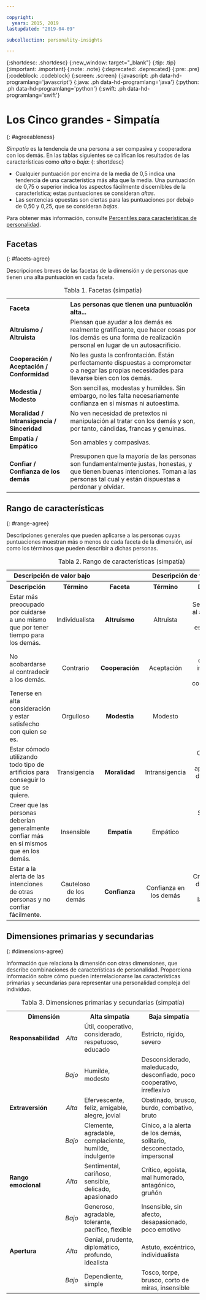 ```yaml
---

copyright:
  years: 2015, 2019
lastupdated: "2019-04-09"

subcollection: personality-insights

---
```


{:shortdesc: .shortdesc}
{:new_window: target="_blank"}
{:tip: .tip}
{:important: .important}
{:note: .note}
{:deprecated: .deprecated}
{:pre: .pre}
{:codeblock: .codeblock}
{:screen: .screen}
{:javascript: .ph data-hd-programlang='javascript'}
{:java: .ph data-hd-programlang='java'}
{:python: .ph data-hd-programlang='python'}
{:swift: .ph data-hd-programlang='swift'}

# Los Cinco grandes - Simpatía
{: #agreeableness}

*Simpatía* es la tendencia de una persona a ser compasiva y cooperadora con los demás. En las tablas siguientes se califican los resultados de las características como *alta* o *baja*:
{: shortdesc}

-   Cualquier puntuación por encima de la media de 0,5 indica una tendencia de una característica más alta que la media. Una puntuación de 0,75 o superior indica los aspectos fácilmente discernibles de la característica; estas puntuaciones se consideran *altas*.
-   Las sentencias opuestas son ciertas para las puntuaciones por debajo de 0,50 y 0,25, que se consideran *bajas*.

Para obtener más información, consulte [Percentiles para características de personalidad](/docs/services/personality-insights?topic=personality-insights-numeric#percentiles).

## Facetas
{: #facets-agree}

Descripciones breves de las facetas de la dimensión y de personas que tienen una alta puntuación en cada faceta.

<table>
  <caption>Tabla 1. Facetas (simpatía)</caption>
  <tr>
    <th style="text-align:left">Faceta</th>
    <th style="text-align:left">Las personas que tienen una puntuación alta...</th>
  </tr>
  <tr>
    <td><strong>Altruismo / Altruista</strong></td>
    <td>Piensan que ayudar a los demás es realmente gratificante, que hacer cosas por los demás es una forma de realización personal en lugar de un autosacrificio.</td>
  </tr>
  <tr>
    <td><strong>Cooperación / Aceptación / Conformidad</strong></td>
    <td>No les gusta la confrontación. Están perfectamente dispuestas a comprometer o a negar las propias necesidades para llevarse bien con los demás.</td>
  </tr>
  <tr>
    <td><strong>Modestia / Modesto</strong></td>
    <td>Son sencillas, modestas y humildes. Sin embargo, no les falta necesariamente confianza en sí mismas ni autoestima.</td>
  </tr>
  <tr>
    <td><strong>Moralidad / Intransigencia / Sinceridad</strong></td>
    <td>No ven necesidad de pretextos ni manipulación al tratar con los demás y son, por tanto, cándidas, francas y genuinas.</td>
  </tr>
  <tr>
    <td><strong>Empatía / Empático</strong></td>
    <td>Son amables y compasivas.</td>
  </tr>
  <tr>
    <td><strong>Confiar / Confianza de los demás</strong></td>
    <td>Presuponen que la mayoría de las personas son fundamentalmente justas, honestas, y que tienen buenas intenciones. Toman a las personas tal cual y están dispuestas a perdonar y olvidar.</td>
  </tr>
</table>

## Rango de características
{: #range-agree}

Descripciones generales que pueden aplicarse a las personas cuyas puntuaciones muestran más o menos de cada faceta de la dimensión, así como los términos que pueden describir a dichas personas.

<table summary="Para la faceta que se indica en la columna de en medio de cada fila, las dos primeras columnas proporcionan una descripción y un término para los individuos con puntuaciones bajas para la faceta, y las dos últimas columnas proporcionan un término y una descripción para los individuos con puntuaciones altas para la faceta.">
  <caption>Tabla 2. Rango de características (simpatía)</caption>
  <tr>
    <th id="lowValue" colspan="2" style="text-align:center">
      Descripción de valor bajo
    </th>
    <th id="blank"></th>
    <th id="highValue" colspan="2" style="text-align:center">
      Descripción de valor alto
    </th>
  </tr>
  <tr>
    <th id="lowDescription" headers="lowValue" style="text-align:left; width:23%">
      Descripción
    </th>
    <th id="lowTerm" headers="lowValue" style="text-align:center; width:16%">
      Término
    </th>
    <th id="facet" headers="blank" style="text-align:center; width:16%">
      Faceta
    </th>
    <th id="highTerm" headers="highValue" style="text-align:center; width:16%">
      Término
    </th>
    <th id="highDescription" headers="highValue" style="text-align:right">
      Descripción
    </th>
  </tr>
  <tr>
    <td headers="lowValue lowDescription" style="text-align:left">
      Estar más preocupado por cuidarse a uno mismo que por tener tiempo para los demás.
    </td>
    <td headers="lowValue lowTerm" style="text-align:center">
      Individualista
    </td>
    <td headers="blank facet" style="text-align:center">
      <strong>Altruismo</strong>
    </td>
    <td headers="highValue highTerm" style="text-align:center">
      Altruista
    </td>
    <td headers="highValue highDescription" style="text-align:right">
      Sentirse pleno al ayudar a los demás y esforzarse en hacerlo.
    </td>
  </tr>
  <tr>
    <td headers="lowValue lowDescription" style="text-align:left">
      No acobardarse al contradecir a los demás.
    </td>
    <td headers="lowValue lowTerm" style="text-align:center">
      Contrario</td>
    <td headers="blank facet" style="text-align:center">
      <strong>Cooperación</strong>
    </td>
    <td headers="highValue highTerm" style="text-align:center">
      Aceptación
    </td>
    <td headers="highValue highDescription" style="text-align:right">
      Fácil de complacer e intenta evitar la confrontación.
    </td>
  </tr>
  <tr>
    <td headers="lowValue lowDescription" style="text-align:left">
      Tenerse en alta consideración y estar satisfecho con quien se es.
    </td>
    <td headers="lowValue lowTerm" style="text-align:center">
      Orgulloso
    </td>
    <td headers="blank facet" style="text-align:center">
      <strong>Modestia</strong>
    </td>
    <td headers="highValue highTerm" style="text-align:center">
      Modesto
    </td>
    <td headers="highValue highDescription" style="text-align:right">
      Estar incómodo siendo el centro de atención.
    </td>
  </tr>
  <tr>
    <td headers="lowValue lowDescription" style="text-align:left">
      Estar cómodo utilizando todo tipo de artificios para conseguir lo que se quiere.
    </td>
    <td headers="lowValue lowTerm" style="text-align:center">
      Transigencia
    </td>
    <td headers="blank facet" style="text-align:center">
      <strong>Moralidad</strong>
    </td>
    <td headers="highValue highTerm" style="text-align:center">
      Intransigencia
    </td>
    <td headers="highValue highDescription" style="text-align:right">
      Creer que es incorrecto aprovecharse de los demás para sacar ventaja.
    </td>
  </tr>
  <tr>
    <td headers="lowValue lowDescription" style="text-align:left">
      Creer que las personas deberían generalmente confiar más en sí mismos que en los demás.
    </td>
    <td headers="lowValue lowTerm" style="text-align:center">
      Insensible
    </td>
    <td headers="blank facet" style="text-align:center">
      <strong>Empatía</strong>
    </td>
    <td headers="highValue highTerm" style="text-align:center">
      Empático
    </td>
    <td headers="highValue highDescription" style="text-align:right">
      Sentir lo que sienten los demás y sentir compasión hacia ellos.
    </td>
  </tr>
  <tr>
    <td headers="lowValue lowDescription" style="text-align:left">
      Estar a la alerta de las intenciones de otras personas y no confiar fácilmente.
    </td>
    <td headers="lowValue lowTerm" style="text-align:center">
      Cauteloso de los demás
    </td>
    <td headers="blank facet" style="text-align:center">
      <strong>Confianza</strong>
    </td>
    <td headers="highValue highTerm" style="text-align:center">
      Confianza en los demás
    </td>
    <td headers="highValue highDescription" style="text-align:right">
      Creer lo mejor de los demás y confiar en las personas fácilmente.
    </td>
  </tr>
</table>

## Dimensiones primarias y secundarias
{: #dimensions-agree}

Información que relaciona la dimensión con otras dimensiones, que describe combinaciones de características de personalidad. Proporciona información sobre cómo pueden interrelacionarse las características primarias y secundarias para representar una personalidad compleja del individuo.

<table>
  <caption>Tabla 3. Dimensiones primarias y secundarias (simpatía)</caption>
  <tr>
    <th colspan="2" style="width:30%">Dimensión</th>
    <th style="width:35%">Alta simpatía</th>
    <th style="width:35%">Baja simpatía</th>
  </tr>
  <tr>
    <td style="text-align:left"><strong>Responsabilidad</strong></td>
    <td style="text-align:center"><em>Alta</em></td>
    <td>Útil, cooperativo, considerado, respetuoso, educado</td>
    <td>Estricto, rígido, severo</td>
  </tr>
  <tr>
    <td></td>
    <td style="text-align:center"><em>Bajo</em></td>
    <td>Humilde, modesto</td>
    <td>Desconsiderado, maleducado, desconfiado, poco cooperativo, irreflexivo</td>
  </tr>
  <tr>
    <td style="text-align:left"><strong>Extraversión</strong></td>
    <td style="text-align:center"><em>Alta</em></td>
    <td>Efervescente, feliz, amigable, alegre, jovial</td>
    <td>Obstinado, brusco, burdo, combativo, bruto</td>
  </tr>
  <tr>
    <td></td>
    <td style="text-align:center"><em>Bajo</em></td>
    <td>Clemente, agradable, complaciente, humilde, indulgente</td>
    <td>Cínico, a la alerta de los demás, solitario, desconectado, impersonal</td>
  </tr>
  <tr>
    <td style="text-align:left"><strong>Rango emocional</strong></td>
    <td style="text-align:center"><em>Alta</em></td>
    <td>Sentimental, cariñoso, sensible, delicado, apasionado</td>
    <td>Crítico, egoísta, mal humorado, antagónico, gruñón</td>
  </tr>
  <tr>
    <td></td>
    <td style="text-align:center"><em>Bajo</em></td>
    <td>Generoso, agradable, tolerante, pacífico, flexible</td>
    <td>Insensible, sin afecto, desapasionado, poco emotivo</td>
  </tr>
  <tr>
    <td style="text-align:left"><strong>Apertura</strong></td>
    <td style="text-align:center"><em>Alta</em></td>
    <td>Genial, prudente, diplomático, profundo, idealista</td>
    <td>Astuto, excéntrico, individualista</td>
  </tr>
  <tr>
    <td></td>
    <td style="text-align:center"><em>Bajo</em></td>
    <td>Dependiente, simple</td>
    <td>Tosco, torpe, brusco, corto de miras, insensible</td>
  </tr>
</table>
